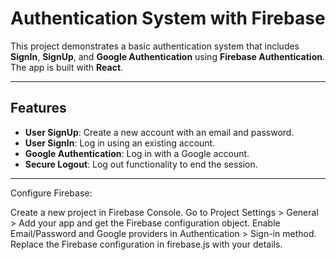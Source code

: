 # Authentication System with Firebase

This project demonstrates a basic authentication system that includes **SignIn**, **SignUp**, and **Google Authentication** using **Firebase Authentication**. The app is built with **React**.

---

## Features

- **User SignUp**: Create a new account with an email and password.
- **User SignIn**: Log in using an existing account.
- **Google Authentication**: Log in with a Google account.
- **Secure Logout**: Log out functionality to end the session.

---
 
 Configure Firebase:

Create a new project in Firebase Console.
Go to Project Settings > General > Add your app and get the Firebase configuration object.
Enable Email/Password and Google providers in Authentication > Sign-in method.
Replace the Firebase configuration in firebase.js with your details.